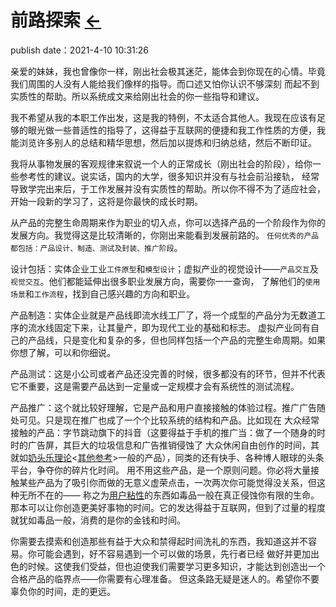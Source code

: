 # 前路探索  [←](../../../../Doc/Diary/index.md)
publish date：2021-4-10 10:31:26

亲爱的妹妹，我也曾像你一样，刚出社会极其迷茫，能体会到你现在的心情。毕竟我们周围的人没有人能给我们像样的指导。而口述又怕你认识不够深刻
而起不到实质性的帮助。所以系统成文来给刚出社会的你一些指导和建议。

我不希望从我的本职工作出发，这是我的特例，不太适合其他人。我现在应该有足够的眼光做一些普适性的指导了，这得益于互联网的便捷和我工作性质的方便，我能浏览许多别人的总结和精华思想，然后加以提炼和归纳总结，然后不断印证。

我将从事物发展的客观规律来叙说一个人的正常成长（刚出社会的阶段），给你一些参考性的建议。说实话，国内的大学，很多知识并没有与社会前沿接轨，
经常导致学完出来后，于工作发展并没有实质性的帮助。所以你不得不为了适应社会，开始一段新的学习了，这将是你最快的成长时期。

从产品的完整生命周期来作为职业的切入点，你可以选择产品的一个阶段作为你的发展方向。我觉得这是比较清晰的，你刚出来能看到发展前路的。
`任何优秀的产品都包括：产品设计、制造、测试及封装、推广阶段`。

设计包括：实体企业工业`工件原型`和`模型设计`；虚拟产业的视觉设计——`产品交互`及`视觉交互`。他们都能延伸出很多职业发展方向，需要你一一查询，
了解他们的`使用场景`和`工作流程`，找到自己感兴趣的方向和职业。

产品制造：实体企业就是产品线即流水线工厂了，将一个成型的产品分为无数道工序的流水线固定下来，让其量产，即为现代工业的基础和标志。
虚拟产业同有自己的产品线，只是变化和复杂的多，但也同样包括一个产品的完整生命周期。如果你想了解，可以和你细说。

产品测试：这是小公司或者产品还没完善的时候，很多都没有的环节，但并不代表它不重要，这是需要产品达到一定量或一定规模才会有系统性的测试流程。

产品推广：这个就比较好理解，它是产品和用户直接接触的体验过程。推广广告随处可见。只是现在推广也成了一个个比较系统的结构和产品。比如现在
大众经常接触的产品：字节跳动旗下的抖音（这要得益于手机的推广当：做了一个随身的时时的广告屏，其巨大的垃圾信息和广告推销侵蚀了
大众休闲自由创作的时间，其就如[奶头乐理论](https://wiki.mbalib.com/wiki/%E5%A5%B6%E5%A4%B4%E4%B9%90%E7%90%86%E8%AE%BA)<[其他参考](https://passport.mbalib.com/favorite/list?id=344364)>一般的产品），同类的还有快手、各种博人眼球的头条平台，争夺你的碎片化时间。
用不用这些产品，是一个原则问题。你必将大量接触某些产品为了吸引你而做的无意义虚荣点击，一次两次你可能觉得没关系，但这种无所不在的——
称之为[用户粘性](https://zhuanlan.zhihu.com/p/40272959)的东西如毒品一般在真正侵蚀你有限的生命。那本可以让你创造更美好事物的时间。它的发达得益于互联网，但到了过量的程度就犹如毒品一般，消费的是你的金钱和时间。

你需要去摸索和创造那些有益于大众和禁得起时间洗礼的东西，我知道这并不容易。你可能会遇到，好不容易遇到一个可以做的场景，先行者已经
做好并更加出色的时候。这使我们受益，但也迫使我们需要学习更多知识，才能达到创造出一个合格产品的临界点——你需要有心理准备。
但这条路无疑是迷人的。希望你不要辜负你的时间，走的更远。
